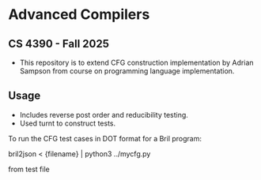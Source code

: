 # Advanced Compilers 

## CS 4390 - Fall 2025
- This repository is to extend CFG construction implementation by Adrian Sampson from course on programming language implementation. 

## Usage
- Includes reverse post order and reducibility testing. 
- Used turnt to construct tests. 

To run the CFG test cases in DOT format for a Bril program:

bril2json < {filename} | python3 ../mycfg.py

from test file



